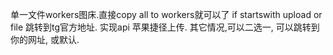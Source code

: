 单一文件workers图床.直接copy all to  workers就可以了
if startswith  upload or file  跳转到tg官方地址. 实现api 苹果捷径上传. 
其它情况,可以二选一, 可以跳转到你的网址, 或默认.
